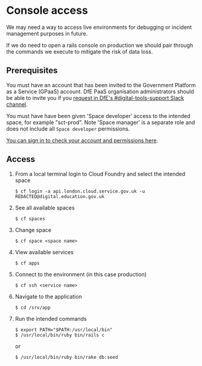 # Console access

We may need a way to access live environments for debugging or incident management purposes in future.

If we do need to open a rails console on production we should pair through the commands we execute to mitigate the risk of data loss.

## Prerequisites

You must have an account that has been invited to the Government Platform as a Service (GPaaS) account. DfE PaaS organisation administrators should be able to invite you if you [request in DfE's #digital-tools-support Slack channel](https://ukgovernmentdfe.slack.com/archives/CMS9V0JQL).

You must have have been given 'Space developer' access to the intended space, for example "sct-prod". Note 'Space manager' is a separate role and does not include all `Space developer` permissions.

[You can sign in to check your account and permissions here](https://admin.london.cloud.service.gov.uk).

## Access

1. From a local terminal login to Cloud Foundry and select the intended space
    ```
    $ cf login -a api.london.cloud.service.gov.uk -u REDACTED@digital.education.gov.uk
    ```
1. See all available spaces
    ```
    $ cf spaces
    ```
1. Change space
    ```
    $ cf space <space name>
    ```
1. View available services
    ```
    $ cf apps
    ```
1. Connect to the environment (in this case production)
    ```
    $ cf ssh <service name>
    ```
1. Navigate to the application
    ```
    $ cd /srv/app
    ```
1. Run the intended commands
    ```
    $ export PATH="$PATH:/usr/local/bin"
    $ /usr/local/bin/ruby bin/rails c
    ```

    or

    ```
    $ /usr/local/bin/ruby bin/rake db:seed
    ```
